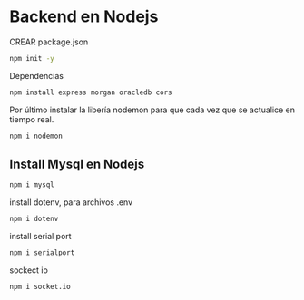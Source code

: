 # Backend en Nodejs


CREAR package.json

```bash
npm init -y
```

Dependencias

```bash
npm install express morgan oracledb cors
````

Por último instalar la libería nodemon para que cada vez que se actualice en tiempo real.

```bash
npm i nodemon
````


## Install Mysql en Nodejs

```bash
npm i mysql
```


install dotenv, para archivos .env

```bash
npm i dotenv
````

install serial port
```bash
npm i serialport
```

sockect io

```bash
npm i socket.io
```
